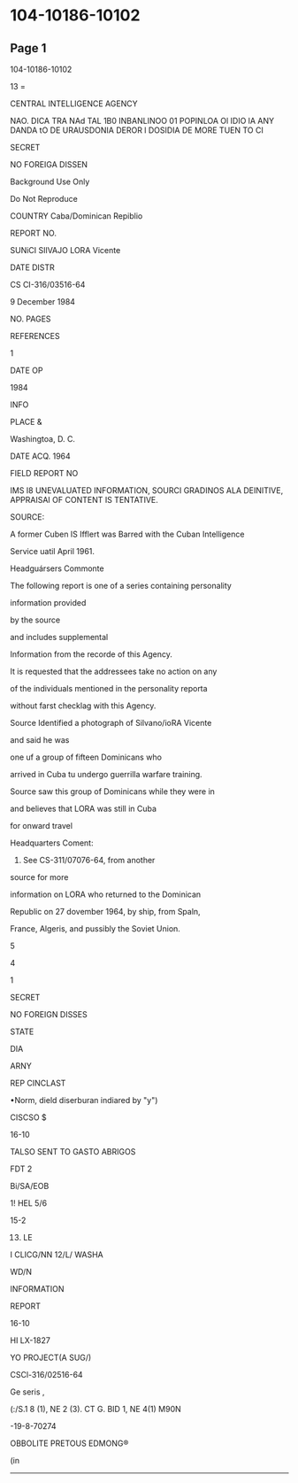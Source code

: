 # 104-10186-10102

## Page 1

104-10186-10102

13 =

CENTRAL INTELLIGENCE AGENCY

NAO. DICA TRA NAd TAL 1B0 INBANLINOO 01 POPINLOA Ol IDIO lA ANY DANDA tO DE URAUSDONIA DEROR l DOSIDIA DE MORE TUEN TO CI

SECRET

NO FOREIGA DISSEN

Background Use Only

Do Not Reproduce

COUNTRY Caba/Dominican Repiblio

REPORT NO.

SUNiCI SIlVAJO LORA Vicente

DATE DISTR

CS CI-316/03516-64

9 December 1984

NO. PAGES

REFERENCES

1

DATE OP

1984

INFO

PLACE &

Washingtoa, D. C.

DATE ACQ. 1964

FIELD REPORT NO

IMS I8 UNEVALUATED INFORMATION, SOURCI GRADINOS ALA DEINITIVE, APPRAISAI OF CONTENT IS TENTATIVE.

SOURCE:

A former Cuben IS Ifflert was Barred with the Cuban Intelligence

Service uatil April 1961.

Headguársers Commonte

The following report is one of a series containing personality

information provided

by the source

and includes supplemental

Information from the recorde of this Agency.

It is requested that the addressees take no action on any

of the individuals mentioned in the personality reporta

without farst checklag with this Agency.

Source Identified a photograph of Silvano/ioRA Vicente

and said he was

one uf a group of fifteen Dominicans who

arrived in Cuba tu undergo guerrilla warfare training.

Source saw this group of Dominicans while they were in

and believes that LORA was still in Cuba

for onward travel

Headquarters Coment:

1. See CS-311/07076-64, from another

source for more

information on LORA who returned to the Dominican

Republic on 27 dovember 1964, by ship, from Spaln,

France, Algeris, and pussibly the Soviet Union.

5

4

1

SECRET

NO FOREIGN DISSES

STATE

DIA

ARNY

REP CINCLAST

•Norm, dield diserburan indiared by "y")

CISCSO $

16-10

TALSO SENT TO GASTO ABRIGOS

FDT 2

Bi/SA/EOB

1! HEL 5/6

15-2

13. LE

I CLICG/NN 12/L/ WASHA

WD/N

INFORMATION

REPORT

16-10

HI LX-1827

YO PROJECT(A SUG/)

CSCl-316/02516-64

Ge seris ,

(:/S.1 8 (1), NE 2 (3). CT G. BID 1, NE 4(1) M90N

-19-8-70274

OBBOLITE PRETOUS EDMONG®

(in

---

